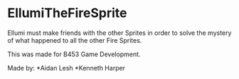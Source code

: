 # EllumiTheFireSprite
Ellumi must make friends with the other Sprites in order to solve the mystery of what happened to all the other Fire Sprites.

This was made for B453 Game Development.

Made by:
*Aidan Lesh
*Kenneth Harper
